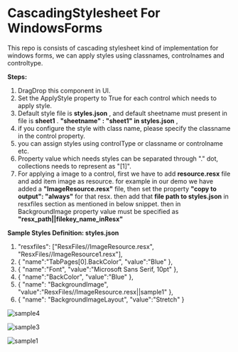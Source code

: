 # CascadingStylesheet For WindowsForms
This repo is consists of cascading stylesheet kind of implementation for windows forms, we can apply styles using classnames, controlnames and controltype.

**Steps:**
1. DragDrop this component in UI.
2. Set the ApplyStyle property to True for each control which needs to apply style.
3. Default style file is **styles.json** , and default sheetname must present in file is **sheet1** .	**"sheetname" : "sheet1" in styles.json** ,
4. if you configure the style with class name, please specify the classname in the control property.
5. you can assign styles using controlType or classname or controlname etc.
6. Property value which needs styles can be separated through "." dot, collections needs to represent as "[1]".
7. For applying a image to a control, first we have to add **resource.resx** file and add item image as resource. for example in our demo we have added a **"ImageResource.resx"** file, then set the property **"copy to output": "always"** for that resx. then add that **file path to styles.json** in resxfiles section as mentioned in below snippet. then in BackgroundImage property value must be specified as **"resx_path||filekey_name_inResx"**


**Sample Styles Definition: styles.json**

 1. "resxfiles": ["ResxFiles//ImageResource.resx", "ResxFiles//ImageResource1.resx"],
 2. { "name":"TabPages[0].BackColor", "value":"Blue" },
 3. { "name":"Font", "value":"Microsoft Sans Serif, 10pt" },
 4. { "name":"BackColor", "value":"Blue" },
 5. { "name": "BackgroundImage", "value":"ResxFiles//ImageResource.resx||sample1" },
 6. { "name": "BackgroundImageLayout", "value":"Stretch" }   




![sample4](https://github.com/rajhseg/CascadingStylesheet-For-WindowsForms/assets/9523832/714aee85-0ccb-46fe-804b-cb59d6f2e75b)





![sample3](https://github.com/rajhseg/CascadingStylesheet-For-WindowsForms/assets/9523832/29a5cd43-3144-4fef-a847-bebb648cffbd)




![sample1](https://github.com/rajhseg/CascadingStylesheet-For-WindowsForms/assets/9523832/2aa5b44c-dbbb-4717-a0bf-75ca62449eab)




 
